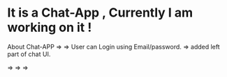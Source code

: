 # It is a Chat-App , Currently I am working on it !

About Chat-APP =>
   => User can Login using Email/password.
   => added left part of chat UI.

   =>
   =>
   => 



   
 
